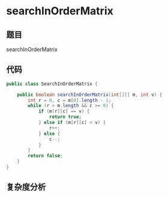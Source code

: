 # searchInOrderMatrix

## 题目
searchInOrderMatrix

## 代码
```java
public class SearchInOrderMatrix {

    public boolean searchInOrderMatrix(int[][] m, int v) {
        int r = 0, c = m[0].length - 1;
        while (r < m.length && c >= 0) {
            if (m[r][c] == v) {
                return true;
            } else if (m[r][c] < v) {
                r++;
            } else {
                c--;
            }
        }
        return false;
    }
}
```

## 复杂度分析

